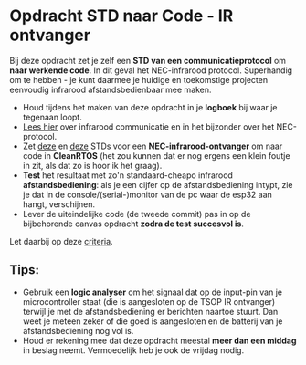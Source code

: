 # Opdracht STD naar Code - IR ontvanger
Bij deze opdracht zet je zelf een **STD van een communicatieprotocol** om **naar werkende code**. In dit geval het NEC-infrarood protocol. Superhandig om te hebben - je kunt daarmee je huidige en toekomstige projecten eenvoudig infrarood afstandsbedienbaar mee maken.

- Houd tijdens het maken van deze opdracht in je **logboek** bij waar je tegenaan loopt.
- [Lees hier](../../../../hardware-interfacing/infraroodcommunicatie/infraroodcommunicatie.md) over infrarood communicatie en in het bijzonder over het NEC-protocol.
- Zet [deze](./NEC%20Protocol%20with%20flexibelized%20amount%20of%20bytes-SignalPauseDetector.svg) en [deze](./NEC%20Protocol%20with%20flexibelized%20amount%20of%20bytes-NecReceiver.svg) STDs voor een **NEC-infrarood-ontvanger** om naar code in **CleanRTOS** (het zou kunnen dat er nog ergens een klein foutje in zit, als dat zo is hoor ik het graag).
- **Test** het resultaat met zo'n standaard-cheapo infrarood **afstandsbediening**: als je een cijfer op de afstandsbediening intypt, zie je dat in de console/(serial-)monitor van de pc waar de esp32 aan hangt, verschijnen.
- Lever de uiteindelijke code (de tweede commit) pas in op de bijbehorende canvas opdracht **zodra de test succesvol is**.

Let daarbij op deze [criteria](../../../../leerdoelen/portfolio-items/code.md).

## Tips: 
- Gebruik een **logic analyser** om het signaal dat op de input-pin van je microcontroller staat (die is aangesloten op de TSOP IR ontvanger) terwijl je met de afstandsbediening er berichten naartoe stuurt. Dan weet je meteen zeker of die goed is aangesloten en de batterij van je afstandsbediening nog vol is.
- Houd er rekening mee dat deze opdracht meestal **meer dan een middag** in beslag neemt. Vermoedelijk heb je ook de vrijdag nodig.